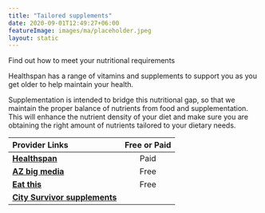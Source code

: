 ```yaml
---
title: "Tailored supplements"
date: 2020-09-01T12:49:27+06:00
featureImage: images/ma/placeholder.jpeg
layout: static
---
```


Find out how to meet your nutritional requirements

Healthspan has a range of vitamins and supplements to support you as you get older to help maintain your health.

Supplementation is intended to bridge this nutritional gap, so that we maintain the proper balance of nutrients from food and supplementation. This will enhance the nutrient density of your diet and make sure you are obtaining the right amount of nutrients tailored to your dietary needs.

| Provider Links      | Free or Paid  |  
| :-----------          | :--------------:      |  
| [**Healthspan**](https://www.healthspan.co.uk/over-50s-health#t=Over-50s-Health-Products&numberOfResults=15) | Paid | 
| [**AZ big media**](https://azbigmedia.com/lifestyle/12-benefits-of-supplements-why-theyre-important/) | Free | 
| [**Eat this**](https://www.eatthis.com/best-supplements-for-people-over-50/) | Free | 
| [**City Survivor supplements**](https://citysurvivor.co.uk/) |  | 
  

<br/><br/>






